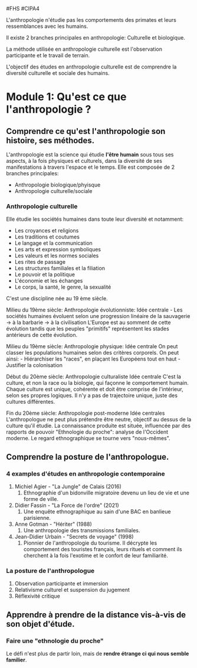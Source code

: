 #FHS #CIPA4 

L'anthropologie n'étudie pas les comportements des primates et leurs ressemblances avec les humains.

Il existe 2 branches principales en anthropologie: Culturelle et biologique.

La méthode utilisée en anthropologie culturelle est l'observation participante et le travail de terrain.

L'objectif des études en anthropologie culturelle est de comprendre la diversité culturelle et sociale des humains.

# Module 1: Qu'est ce que l'anthropologie ?
## Comprendre ce qu'est l'anthropologie son histoire, ses méthodes.
L'anthropologie est la science qui étudie **l'être humain** sous tous ses aspects, à la fois physiques et culturels, dans la diversité de ses manifestations à travers l'espace et le temps.
Elle est composée de 2 branches principales:
- Anthropologie biologique/phyisque
- Anthropologie culturelle/sociale

### Anthropologie culturelle
Elle étudie les sociétés humaines dans toute leur diversité et notamment:
- Les croyances et religions
- Les traditions et coutumes
- Le langage et la communication
- Les arts et expression symboliques
- Les valeurs et les normes sociales
- Les rites de passage
- Les structures familiales et la filiation
- Le pouvoir et la politique
- L'économie et les échanges
- Le corps, la santé, le genre, la sexualité

C'est une discipline née au 19 ème siècle.

Milieu du 19ème siècle: Anthropologie évolutionniste:
	Idée centrale
		- Les sociétés humaines évoluent selon une progression linéaire
			de la sauvagerie -> à la barbarie -> à la civilisation
		  L'Europe est au somment de cette évolution tandis que les peuples "primitifs" représentent les stades antérieurs de cette évolution.

Milieu du 19ème siècle: Anthropologie physique:
	Idée centrale
		On peut classer les populations humaines selon des critères corporels.
		On peut ainsi:
			- Hiérarchiser les "races", en plaçant les Européens tout en haut
			- Justifier la colonisation

Début du 20ème siècle: Anthropologie culturaliste
	Idée centrale
		C'est la culture, et non la race ou la biologie, qui façonne le comportement humain.
		Chaque culture est unique, cohérente et doit être comprise de l'intérieur, selon ses propres logiques.
		Il n'y a pas de trajectoire unique, juste des cultures différentes.

Fin du 20ème siècle: Anthropologie post-moderne
	Idée centrales
		L'anthropologue ne peut plus prétendre être neutre, objectif au dessus de la culture qu'il étudie. La connaissance produite est située, influencée par des rapports de pouvoir
		"Ethnologie du proche": analyse de l'Occident moderne. Le regard ethnographique se tourne vers "nous-mêmes".

## Comprendre la posture de l'anthropologue.
### 4 examples d'études en anthropologie contemporaine
1. Michiel Agier - "La Jungle" de Calais (2016)
	1. Ethnographie d'un bidonville migratoire devenu un lieu de vie et une forme de ville.
2. Didier Fassin - "La Force de l'ordre" (2021)
	1. Une enquête ethnographique au sain d'une BAC en banlieue parisienne.
3. Anne Gotman - "Hériter" (1988)
	1. Une anthropologie des transmissions familiales.
4. Jean-Didier Urbain - "Secrets de voyage" (1998)
	1. Pionnier de l'anthropologie du tourisme. Il décrypte les comportement des touristes français, leurs rituels et comment ils cherchent à la fois l'exotime et le confort de leur familiarité.

### La posture de l'anthropologue
1. Observation participante et immersion
2. Relativisme culturel et suspension du jugement
3. Réflexivité critique


## Apprendre à prendre de la distance vis-à-vis de son objet d'étude.
### Faire une "ethnologie du proche"
Le défi n'est plus de partir loin, mais de **rendre étrange ci qui nous semble familier**.

